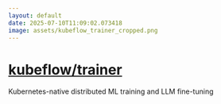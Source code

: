 ```yaml
---
layout: default
date: 2025-07-10T11:09:02.073418
image: assets/kubeflow_trainer_cropped.png
---
```


# [kubeflow/trainer](https://github.com/kubeflow/trainer)

Kubernetes-native distributed ML training and LLM fine-tuning
